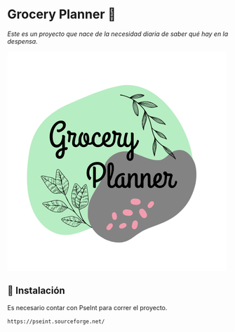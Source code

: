 # Grocery Planner 🌿

_Este es un proyecto que nace de la necesidad diaria de saber qué hay en la despensa._

![Logo](https://github.com/abi-sabm/GroceryPlanner/blob/main/Logo%20GroceryPlanner.png)

## :pushpin: Instalación 

Es necesario contar con PseInt para correr el proyecto.

```bash
https://pseint.sourceforge.net/
```
    
